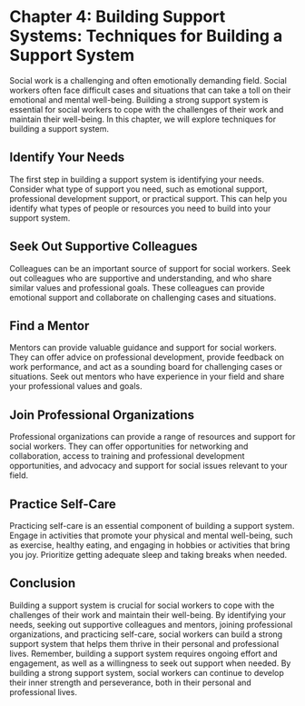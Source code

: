 Chapter 4: Building Support Systems: Techniques for Building a Support System
=============================================================================

Social work is a challenging and often emotionally demanding field. Social workers often face difficult cases and situations that can take a toll on their emotional and mental well-being. Building a strong support system is essential for social workers to cope with the challenges of their work and maintain their well-being. In this chapter, we will explore techniques for building a support system.

Identify Your Needs
-------------------

The first step in building a support system is identifying your needs. Consider what type of support you need, such as emotional support, professional development support, or practical support. This can help you identify what types of people or resources you need to build into your support system.

Seek Out Supportive Colleagues
------------------------------

Colleagues can be an important source of support for social workers. Seek out colleagues who are supportive and understanding, and who share similar values and professional goals. These colleagues can provide emotional support and collaborate on challenging cases and situations.

Find a Mentor
-------------

Mentors can provide valuable guidance and support for social workers. They can offer advice on professional development, provide feedback on work performance, and act as a sounding board for challenging cases or situations. Seek out mentors who have experience in your field and share your professional values and goals.

Join Professional Organizations
-------------------------------

Professional organizations can provide a range of resources and support for social workers. They can offer opportunities for networking and collaboration, access to training and professional development opportunities, and advocacy and support for social issues relevant to your field.

Practice Self-Care
------------------

Practicing self-care is an essential component of building a support system. Engage in activities that promote your physical and mental well-being, such as exercise, healthy eating, and engaging in hobbies or activities that bring you joy. Prioritize getting adequate sleep and taking breaks when needed.

Conclusion
----------

Building a support system is crucial for social workers to cope with the challenges of their work and maintain their well-being. By identifying your needs, seeking out supportive colleagues and mentors, joining professional organizations, and practicing self-care, social workers can build a strong support system that helps them thrive in their personal and professional lives. Remember, building a support system requires ongoing effort and engagement, as well as a willingness to seek out support when needed. By building a strong support system, social workers can continue to develop their inner strength and perseverance, both in their personal and professional lives.
